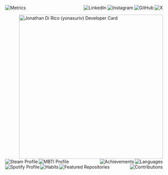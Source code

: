 <image 
src="https://raw.githubusercontent.com/yonasuriv/yonasuriv/refs/heads/main/source/plugins/Metrics.svg"
alt="Metrics"
width=""
align="left">
<p align="right">
<image 
    alt="LinkedIn" 
    src="https://img.shields.io/badge/LinkedIn-000000?style=for-the-badge&logo=linkedin&logoColor=white"
    href="https://www.linkedin.com/in/yonadirico">
<image 
    alt="Instagram" 
    src="https://img.shields.io/badge/Instagram-000000?style=for-the-badge&logo=instagram&logoColor=white"
    href="https://www.instagram.com/yonadirico">
<image 
    alt="GitHub" 
    src="https://img.shields.io/badge/github-000000?style=for-the-badge&logo=github&logoColor=white"
    href="https://github.com/yonasuriv">
<image 
    alt="X" 
    src="https://img.shields.io/badge/LinkedIn-000000?style=for-the-badge&logo=linkedin&logoColor=white"
    href="https://x.com/yonasuriv">
    <!--
    <image 
        alt="Mastodon" 
        src="https://img.shields.io/badge/LinkedIn-000000?style=for-the-badge&logo=mastodon&logoColor=white"
        href="https://mastodon.social/@yonasuriv" 
        >
    <image 
        alt="Email" 
        src="https://img.shields.io/badge/LinkedIn-000000?style=for-the-badge&logo=protonmail&logoColor=white"
        href="mailto:null@yonasuriv.com" 
        >
    <image 
        alt="Website" 
        src="https://img.shields.io/badge/LinkedIn-000000?style=for-the-badge&logo=dev.to&logoColor=white"
        href="https://www.yonasuriv.com" 
        >
        -->
</p>

<image 
src="https://api.daily.dev/devcards/v2/jzd0XPKYw5GfG2OJ9TZtJ.png?r=fxd&type=wide"
href="https://dly.to/149YTwKNEdf"
alt="Jonathan Di Rico (yonasuriv) Developer Card"
width="460"
align="right">

<image 
src="https://raw.githubusercontent.com/yonasuriv/yonasuriv/refs/heads/main/source/plugins/Languages.svg"
alt="Languages"
width=""
align="right"><br>

<image 
src="https://raw.githubusercontent.com/yonasuriv/yonasuriv/refs/heads/main/source/plugins/Profile-Steam.svg"
alt="Steam Profile"
width=""
align="left">

<image 
src="https://raw.githubusercontent.com/yonasuriv/yonasuriv/refs/heads/main/source/plugins/Achievements.svg"
alt="Achievements"
width=""
align="right">

<image 
src="https://raw.githubusercontent.com/yonasuriv/yonasuriv/refs/heads/main/source/plugins/Profile-MBTI.svg"
alt="MBTI Profile"
width=""
align="left">


<image 
src="https://raw.githubusercontent.com/yonasuriv/yonasuriv/refs/heads/main/source/plugins/Profile-Spotify.svg"
alt="Spotify Profile"
width=""
align="left">

<image 
src="https://raw.githubusercontent.com/yonasuriv/yonasuriv/refs/heads/main/source/plugins/Habits.svg"
alt="Habits"
width=""
align="left">

<image src="https://raw.githubusercontent.com/yonasuriv/yonasuriv/refs/heads/main/source/plugins/Featured.svg"
alt="Featured Repositories"
width=""
align="left">

<image 
src="https://raw.githubusercontent.com/yonasuriv/yonasuriv/refs/heads/main/source/plugins/Contributions.svg"
alt="Contributions"
width=""
align="right">

<!--
<a href="">
  <image 
  src="https://raw.githubusercontent.com/yonasuriv/yonasuriv/refs/heads/main/source/plugins/Stargazers.svg"
  alt="Stargazers"
  width=""
  align="left"
  >
</a>

<!--
<a href="">
  <image 
  src="https://raw.githubusercontent.com/yonasuriv/yonasuriv/refs/heads/main/source/plugins/RSS-Feed.svg"
  alt="RSS Feeds"
  width="300"
  align="right"
  >
</p>
-->




